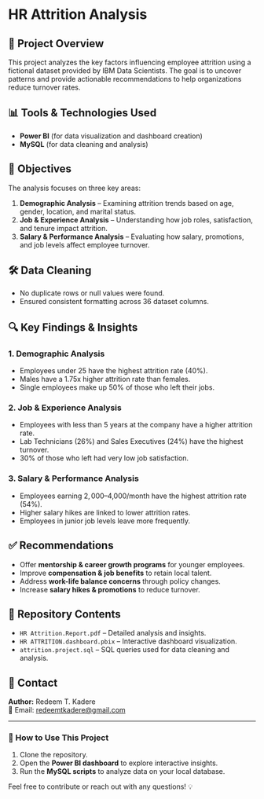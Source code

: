 # HR Attrition Analysis

## 📌 Project Overview
This project analyzes the key factors influencing employee attrition using a fictional dataset provided by IBM Data Scientists. The goal is to uncover patterns and provide actionable recommendations to help organizations reduce turnover rates.

## 📊 Tools & Technologies Used
- **Power BI** (for data visualization and dashboard creation)
- **MySQL** (for data cleaning and analysis)

## 🎯 Objectives
The analysis focuses on three key areas:
1. **Demographic Analysis** – Examining attrition trends based on age, gender, location, and marital status.
2. **Job & Experience Analysis** – Understanding how job roles, satisfaction, and tenure impact attrition.
3. **Salary & Performance Analysis** – Evaluating how salary, promotions, and job levels affect employee turnover.

## 🛠 Data Cleaning
- No duplicate rows or null values were found.
- Ensured consistent formatting across 36 dataset columns.

## 🔍 Key Findings & Insights
### **1. Demographic Analysis**
- Employees under 25 have the highest attrition rate (40%).
- Males have a 1.75x higher attrition rate than females.
- Single employees make up 50% of those who left their jobs.

### **2. Job & Experience Analysis**
- Employees with less than 5 years at the company have a higher attrition rate.
- Lab Technicians (26%) and Sales Executives (24%) have the highest turnover.
- 30% of those who left had very low job satisfaction.

### **3. Salary & Performance Analysis**
- Employees earning $2,000–$4,000/month have the highest attrition rate (54%).
- Higher salary hikes are linked to lower attrition rates.
- Employees in junior job levels leave more frequently.

## ✅ Recommendations
- Offer **mentorship & career growth programs** for younger employees.
- Improve **compensation & job benefits** to retain local talent.
- Address **work-life balance concerns** through policy changes.
- Increase **salary hikes & promotions** to reduce turnover.

## 📂 Repository Contents
- `HR Attrition.Report.pdf` – Detailed analysis and insights.
- `HR ATTRITION.dashboard.pbix` – Interactive dashboard visualization.
- `attrition.project.sql` – SQL queries used for data cleaning and analysis.

## 📩 Contact
**Author:** Redeem T. Kadere  
📧 Email: redeemtkadere@gmail.com  

---

### 🚀 How to Use This Project
1. Clone the repository.
2. Open the **Power BI dashboard** to explore interactive insights.
3. Run the **MySQL scripts** to analyze data on your local database.

Feel free to contribute or reach out with any questions! 💡



